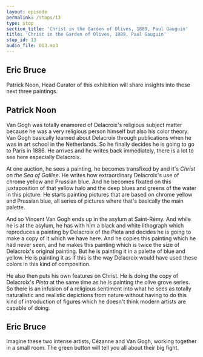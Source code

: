 ```yaml
---
layout: episode
permalink: /stops/13
type: stop
section_title: 'Christ in the Garden of Olives, 1889, Paul Gauguin'
title: 'Christ in the Garden of Olives, 1889, Paul Gauguin'
stop_id: 13
audio_file: 013.mp3
---
```


## Eric Bruce

Patrick Noon, Head Curator of this exhibition will share insights into these next three paintings.

## Patrick Noon

Van Gogh was totally enamored of Delacroix's religious subject matter because he was a very religious person himself but also his color theory.  Van Gogh basically learned about Delacroix through publications when he was in art school in the Netherlands.  So he finally decides he is going to go to Paris in 1886.  He arrives and he writes back immediately, there is a lot to see here especially Delacroix.

At one auction, he sees a painting, he becomes transfixed by and it's _Christ on the Sea of Galilee_.  He writes how extraordinary Delacroix's use of chrome yellow and Prussian blue.  And he becomes fixated on this juxtaposition of that yellow halo and the deep blues and greens of the water in this picture.  He starts painting pictures that are based on chrome yellow and Prussian blue, all series of pictures where that's basically the main palette.

And so Vincent Van Gogh ends up in the asylum at Saint-Rémy.  And while he is at the asylum, he has with him a black and white lithograph which reproduces a painting by Delacroix of the Pieta and decides he is going to make a copy of it which we have here.  And he copies this painting which he had never seen, and he makes this painting which is twice the size of Delacroix's original painting.  But he is painting it in a palette of blue and yellow.  He is painting it as if this is the way Delacroix would have used these colors in this kind of composition.

He also then puts his own features on Christ.  He is doing the copy of Delacroix's _Pieta_ at the same time as he is painting the olive grove series.  So there is an infusion of a religious sentiment into what he sees as totally naturalistic and realistic depictions from nature without having to do this kind of introduction of figures which he doesn't think modern artists are capable of doing.

## Eric Bruce

Imagine these two intense artists, Cézanne and Van Gogh, working together in a small room.  The green button will tell you all about their big fight.
